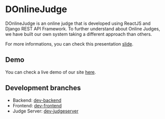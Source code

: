 # DOnlineJudge
DOnlineJudge is an online judge that is developed using ReactJS and Django REST API Framework. To further understand about Online Judges, we have built our own system taking a different approach than others.

For more informations, you can check this presentation [slide](https://github.com/nvatuan/PBL-DOnlineJudge/raw/tmp/DOnlineJudge%20System%20Technical%20(Eng).pdf).

## Demo
You can check a live demo of our site [here](http://1509.ddns.net:8080/).

## Development branches
- Backend: [dev-backend](https://github.com/nvatuan/PBL_DOnlineJudge/tree/dev-backend)
- Frontend: [dev-frontend](https://github.com/nvatuan/PBL_DOnlineJudge/tree/dev-frontend)
- Judge Server: [dev-judgeserver](https://github.com/nvatuan/PBL_DOnlineJudge/tree/dev-judgeserver)
